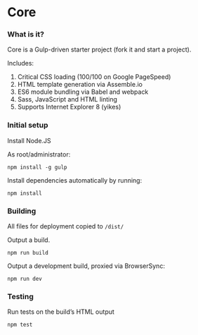 Core
====

### What is it?
Core is a Gulp-driven starter project (fork it and start a project).

Includes:

1. Critical CSS loading (100/100 on Google PageSpeed)
2. HTML template generation via Assemble.io
3. ES6 module bundling via Babel and webpack
4. Sass, JavaScript and HTML linting
5. Supports Internet Explorer 8 (yikes)

### Initial setup

Install Node.JS

As root/administrator:

```
npm install -g gulp
```

Install dependencies automatically by running:
```
npm install
```

### Building
All files for deployment copied to `/dist/`

Output a build.
```
npm run build
```

Output a development build, proxied via BrowserSync:
```
npm run dev
```

### Testing
Run tests on the build’s HTML output

```
npm test
```
